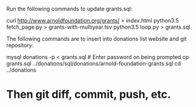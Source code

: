 Run the following commands to update grants.sql:

curl http://www.arnoldfoundation.org/grants/ > index.html
python3.5 fetch_page.py > grants-with-multiyear.tsv
python3.5 loop.py > grants.sql

The following commands are to insert into donations list website and git repository:

mysql donations -p < grants.sql # Enter password on being prompted
cp grants.sql ../donations/sql/donations/arnold-foundation-grants.sql
cd ../donations
# Then git diff, commit, push, etc.
